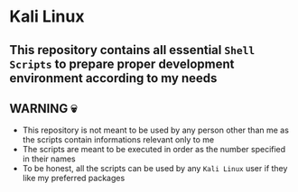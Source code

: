# Kali Linux

## This repository contains all essential `Shell Scripts` to prepare proper development environment according to my needs

## **WARNING 💀**

- This repository is not meant to be used by any person other than me as the scripts contain informations relevant only to me
- The scripts are meant to be executed in order as the number specified in their names
- To be honest, all the scripts can be used by any `Kali Linux` user if they like my preferred packages
